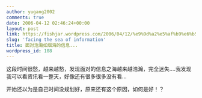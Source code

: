 ```yaml
---
author: yugang2002
comments: true
date: 2006-04-12 02:46:24+00:00
layout: post
link: https://fishjar.wordpress.com/2006/04/12/%e9%9d%a2%e5%af%b9%e6%b5%a9%e7%80%9a%e5%a6%82%e7%83%9f%e6%b5%b7%e7%9a%84%e4%bf%a1%e6%81%af/
slug: 'facing the sea of information'
title: 面对浩瀚如烟海的信息...
wordpress_id: 108
---
```





这段时间很愁，越来越愁，发现面对的信息之海越来越浩瀚，完全迷失....我发现我可以看资讯看一整天，好像还有很多很多没有看...




开始还以为是自己时间没规划好，原来还有这个原因，如何是好！？
